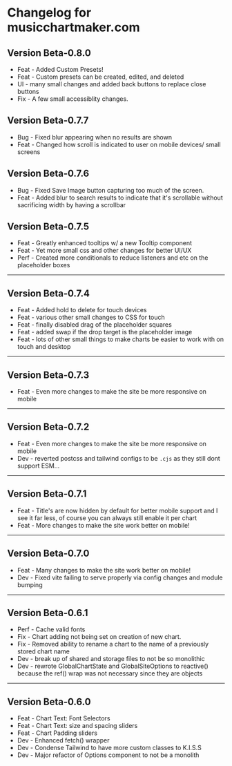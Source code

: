 # Changelog for musicchartmaker.com

## Version Beta-0.8.0

- Feat - Added Custom Presets!
- Feat - Custom presets can be created, edited, and deleted
- UI - many small changes and added back buttons to replace close buttons
- Fix - A few small accessiblity changes.

## Version Beta-0.7.7

- Bug - Fixed blur appearing when no results are shown
- Feat - Changed how scroll is indicated to user on mobile devices/ small screens

## Version Beta-0.7.6

- Bug - Fixed Save Image button capturing too much of the screen.
- Feat - Added blur to search results to indicate that it's scrollable without sacrificing width by having a scrollbar

## Version Beta-0.7.5

- Feat - Greatly enhanced tooltips w/ a new Tooltip component
- Feat - Yet more small css and other changes for better UI/UX
- Perf - Created more conditionals to reduce listeners and etc on the placeholder boxes

---

## Version Beta-0.7.4

- Feat - Added hold to delete for touch devices
- Feat - various other small changes to CSS for touch
- Feat - finally disabled drag of the placeholder squares
- Feat - added swap if the drop target is the placeholder image
- Feat - lots of other small things to make charts be easier to work with on touch and desktop

---

## Version Beta-0.7.3

- Feat - Even more changes to make the site be more responsive on mobile

---

## Version Beta-0.7.2

- Feat - Even more changes to make the site be more responsive on mobile
- Dev - reverted postcss and tailwind configs to be `.cjs` as they still dont support ESM...

---

## Version Beta-0.7.1

- Feat - Title's are now hidden by default for better mobile support and I see it far less, of course you can always still enable it per chart
- Feat - More changes to make the site work better on mobile!

---

## Version Beta-0.7.0

- Feat - Many changes to make the site work better on mobile!
- Dev - Fixed vite failing to serve properly via config changes and module bumping

---

## Version Beta-0.6.1

- Perf - Cache valid fonts
- Fix - Chart adding not being set on creation of new chart.
- Fix - Removed ability to rename a chart to the name of a previously stored chart name
- Dev - break up of shared and storage files to not be so monolithic
- Dev - rewrote GlobalChartState and GlobalSiteOptions to reactive() because the ref() wrap was not necessary since they are objects

---

## Version Beta-0.6.0

- Feat - Chart Text: Font Selectors
- Feat - Chart Text: size and spacing sliders
- Feat - Chart Padding sliders
- Dev - Enhanced fetch() wrapper
- Dev - Condense Tailwind to have more custom classes to K.I.S.S
- Dev - Major refactor of Options component to not be a monolith
